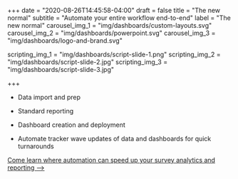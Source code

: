 +++
date = "2020-08-26T14:45:58-04:00"
draft = false
title = "The new normal"
subtitle = "Automate your entire workflow end-to-end"
label = "The new normal"
carousel_img_1 = "img/dashboards/custom-layouts.svg"
carousel_img_2 = "img/dashboards/powerpoint.svg"
carousel_img_3 = "img/dashboards/logo-and-brand.svg"

scripting_img_1 = "img/dashboards/script-slide-1.png"
scripting_img_2 = "img/dashboards/script-slide-2.jpg"
scripting_img_3 = "img/dashboards/script-slide-3.jpg"


+++

* Data import and prep 

* Standard reporting 

* Dashboard creation and deployment 

* Automate tracker wave updates of data and dashboards for quick turnarounds

<a href="https://help.crunch.io/hc/en-us/categories/360004356012-Crunch-Automation" class="btn-crunch-link d-none">Come learn where automation can speed up your survey analytics and reporting ⟶</a>